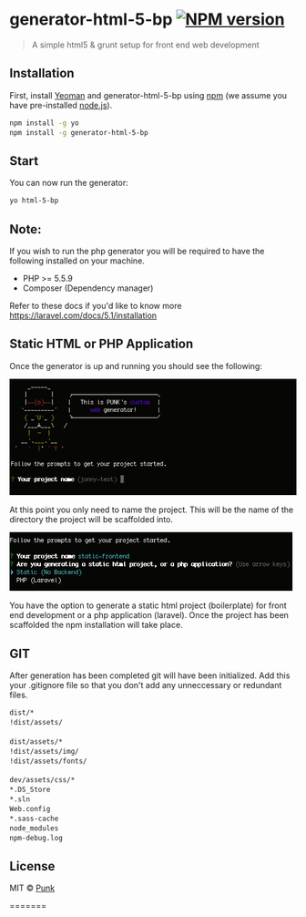 # generator-html-5-bp [![NPM version][npm-image]][npm-url]
> A simple html5 & grunt setup for front end web development


## Installation

First, install [Yeoman](http://yeoman.io) and generator-html-5-bp using [npm](https://www.npmjs.com/) (we assume you have pre-installed [node.js](https://nodejs.org/)).

```bash
npm install -g yo
npm install -g generator-html-5-bp
```

## Start

You can now run the generator:

```bash
yo html-5-bp
```

## Note:

If you wish to run the php generator you will be required to have the following installed on your machine.
 * PHP >= 5.5.9
 * Composer (Dependency manager)

Refer to these docs if you'd like to know more https://laravel.com/docs/5.1/installation


## Static HTML or PHP Application

Once the generator is up and running you should see the following:

![Alt text](/readme/screenshots/1.png?raw=true)

At this point you only need to name the project. This will be the name of the directory the project will be scaffolded into.

![Alt text](/readme/screenshots/2.png?raw=true)

You have the option to generate a static html project (boilerplate) for front end development or a php application (laravel). Once the project has been scaffolded the npm installation will take place.


## GIT

After generation has been completed git will have been initialized. Add this your .gitignore file so that you don't add any unneccessary or redundant files.

```bash
dist/*
!dist/assets/

dist/assets/*
!dist/assets/img/
!dist/assets/fonts/

dev/assets/css/*
*.DS_Store
*.sln
Web.config
*.sass-cache
node_modules
npm-debug.log
```


## License

MIT © [Punk]()

[npm-image]: https://badge.fury.io/js/generator-html-5-bp.svg
[npm-url]: https://npmjs.org/package/generator-html-5-bp
=======
